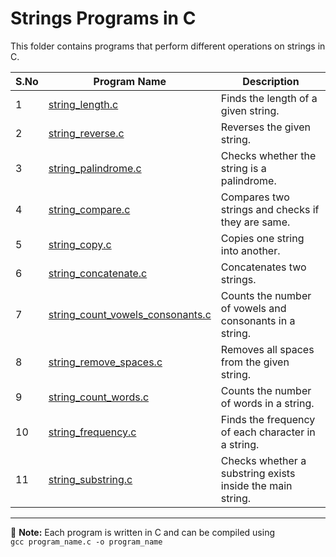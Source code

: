 # Strings Programs in C

This folder contains programs that perform different operations on strings in C.

| S.No | Program Name                          | Description |
|------|---------------------------------------|-------------|
| 1    | [string_length.c](01_string_length.c)                       | Finds the length of a given string. |
| 2    | [string_reverse.c](02_string_reverse.c)                      | Reverses the given string. |
| 3    | [string_palindrome.c](03_string_palindrome.c)                   | Checks whether the string is a palindrome. |
| 4    | [string_compare.c](04_string_compare.c)                      | Compares two strings and checks if they are same. |
| 5    | [string_copy.c](05_string_copy.c)                         | Copies one string into another. |
| 6    | [string_concatenate.c](06_string_concatinate.c)                  | Concatenates two strings. |
| 7    | [string_count_vowels_consonants.c](07_count_vowels_consonants.c)      | Counts the number of vowels and consonants in a string. |
| 8    | [string_remove_spaces.c](08_string_remove_spaces.c)                | Removes all spaces from the given string. |
| 9    | [string_count_words.c](09_string_count_words.c)                  | Counts the number of words in a string. |
| 10   | [string_frequency.c](10_string_frequency.c)                   | Finds the frequency of each character in a string. |
| 11   | [string_substring.c](11_string_substring.c)                    | Checks whether a substring exists inside the main string. |

---

📌 **Note:** Each program is written in C and can be compiled using  
`gcc program_name.c -o program_name`

